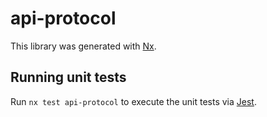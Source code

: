 # api-protocol

This library was generated with [Nx](https://nx.dev).

## Running unit tests

Run `nx test api-protocol` to execute the unit tests via
[Jest](https://jestjs.io).
